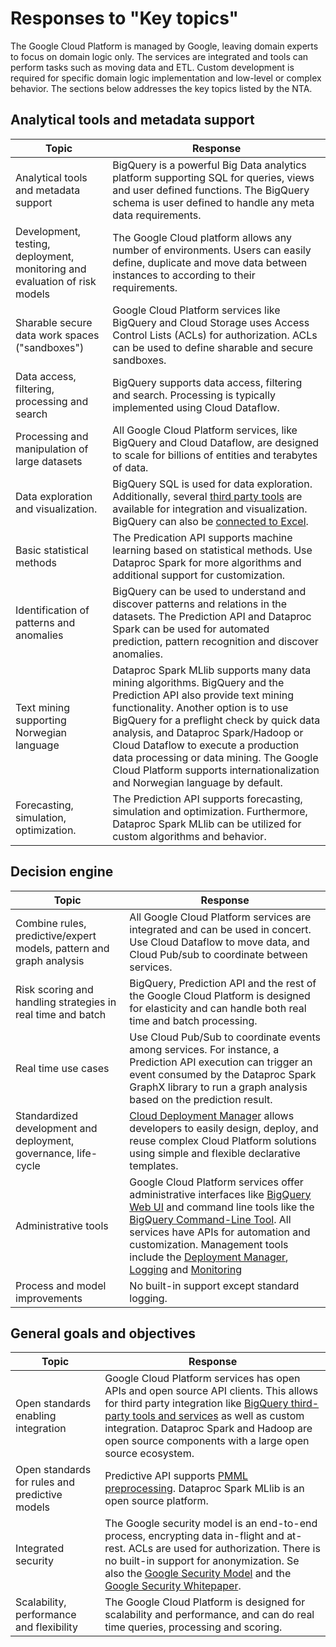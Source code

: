 # Responses to "Key topics"

The Google Cloud Platform is managed by Google, leaving domain experts to focus on domain logic only. The services are integrated and tools can perform tasks such as moving data and ETL. Custom development is required for specific domain logic implementation and low-level or complex behavior. The sections below addresses the key topics listed by the NTA.

## Analytical tools and metadata support

| **Topic** | **Response**| 
| --- | --- |
| Analytical tools and metadata support | BigQuery is a powerful Big Data analytics platform supporting SQL for queries, views and user defined functions. The BigQuery schema is user defined to handle any meta data requirements. |
| Development, testing, deployment, monitoring and evaluation of risk models | The Google Cloud platform allows any number of environments. Users can easily define, duplicate and move data between instances to according to their requirements. |
| Sharable secure data work spaces ("sandboxes") | Google Cloud Platform services like BigQuery and Cloud Storage uses Access Control Lists (ACLs) for authorization. ACLs can be used to define sharable and secure sandboxes. |
| Data access, filtering, processing and search | BigQuery supports data access, filtering and search. Processing is typically implemented using Cloud Dataflow. |
| Processing and manipulation of large datasets | All Google Cloud Platform services, like BigQuery and Cloud Dataflow, are designed to scale for billions of entities and terabytes of data. |
| Data exploration and visualization. | BigQuery SQL is used for data exploration. Additionally, several [third party tools](https://cloud.google.com/bigquery/third-party-tools) are available for integration and visualization. BigQuery can also be [connected to Excel](https://cloud.google.com/bigquery/bigquery-connector-for-excel). |
| Basic statistical methods  | The Predication API supports machine learning based on statistical methods. Use Dataproc Spark for more algorithms and additional support for customization. |
| Identification of patterns and anomalies | BigQuery can be used to understand and discover patterns and relations in the datasets. The Prediction API and Dataproc Spark can be used for automated prediction, pattern recognition and discover anomalies. |
| Text mining supporting Norwegian language | Dataproc Spark MLlib supports many data mining algorithms. BigQuery and the Prediction API also provide text mining functionality. Another option is to use BigQuery for a preflight check by quick data analysis, and Dataproc Spark/Hadoop or Cloud Dataflow to execute a production data processing or data mining. The Google Cloud Platform supports internationalization and Norwegian language by default. |
| Forecasting, simulation, optimization. | The Prediction API supports forecasting, simulation and optimization. Furthermore, Dataproc Spark MLlib can be utilized for custom algorithms and behavior. |

## Decision engine
| **Topic** | **Response**| 
| --- | --- |
| Combine rules, predictive/expert models, pattern and graph analysis | All Google Cloud Platform services are integrated and can be used in concert. Use Cloud Dataflow to move data, and Cloud Pub/sub to coordinate between services. |
| Risk scoring and handling strategies in real time and batch | BigQuery, Prediction API and the rest of the Google Cloud Platform is designed for elasticity and can handle both real time and batch processing. |
| Real time use cases | Use Cloud Pub/Sub to coordinate events among services. For instance, a Prediction API execution can trigger an event consumed by the Dataproc Spark GraphX library to run a graph analysis based on the prediction result. |
| Standardized development and deployment, governance, life-cycle | [Cloud Deployment Manager](https://cloud.google.com/deployment-manager/) allows developers to easily design, deploy, and reuse complex Cloud Platform solutions using simple and flexible declarative templates.  |
| Administrative tools  | Google Cloud Platform services offer administrative interfaces like [BigQuery Web UI](https://cloud.google.com/bigquery/bigquery-web-ui) and command line tools like the [BigQuery Command-Line Tool](https://cloud.google.com/bigquery/bq-command-line-tool). All services have APIs for automation and customization. Management tools include the [Deployment Manager](https://cloud.google.com/deployment-manager/), [Logging](https://cloud.google.com/logging/docs/) and [Monitoring](https://cloud.google.com/monitoring/)  |
| Process and model improvements  | No built-in support except standard logging. |

## General goals and objectives
| **Topic** | **Response**| 
| --- | --- |
| Open standards enabling integration | Google Cloud Platform services has open APIs and open source API clients. This allows for third party integration like [BigQuery third-party tools and services](https://cloud.google.com/bigquery/third-party-tools) as well as custom integration. Dataproc Spark and Hadoop are open source components with a large open source ecosystem. |
| Open standards for rules and predictive models | Predictive API supports [PMML preprocessing](https://cloud.google.com/prediction/docs/pmml-schema). Dataproc Spark MLlib is an open source platform. |
| Integrated security | The Google security model is an end-to-end process, encrypting data in-flight and at-rest. ACLs are used for authorization. There is no built-in support for anonymization. Se also the [Google Security Model](https://cloud.google.com/security/#security_measures) and the [Google Security Whitepaper](https://cloud.google.com/security/whitepaper#for_customer_administrators). |
| Scalability, performance and flexibility | The Google Cloud Platform is designed for scalability and performance, and can do real time queries, processing and scoring. |
